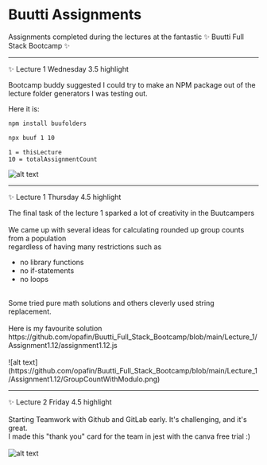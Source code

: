 # Buutti Assignments

Assignments completed during the lectures at the fantastic ✨ Buutti Full Stack Bootcamp ✨


---
✨ Lecture 1 Wednesday 3.5 highlight <br>

Bootcamp buddy suggested I could try to make an NPM package out of the lecture folder generators I was testing out.

Here it is:

```bash
npm install buufolders
````
```bash
npx buuf 1 10
```
```
1 = thisLecture
10 = totalAssignmentCount
```
![alt text](https://raw.githubusercontent.com/opafin/Buutti_Bootcamp_Full_Stack/main/buufolders.png)

---
✨ Lecture 1 Thursday 4.5 highlight <br>

The final task of the lecture 1 sparked a lot of creativity in the Buutcampers <br>
<br>
We came up with several ideas for calculating rounded up group counts from a population <br>
regardless of having many restrictions such as <br>
* no library functions
* no if-statements
* no loops <br>
<br>
Some tried pure math solutions and others cleverly used string replacement. <br>
<br>
Here is my favourite solution <br>
https://github.com/opafin/Buutti_Full_Stack_Bootcamp/blob/main/Lecture_1/Assignment1.12/assignment1.12.js
<br></br>
![alt text](https://github.com/opafin/Buutti_Full_Stack_Bootcamp/blob/main/Lecture_1/Assignment1.12/GroupCountWithModulo.png)

---
✨ Lecture 2 Friday 4.5 highlight <br>
<br>
Starting Teamwork with Github and GitLab early. It's challenging, and it's great. <br>
I made this "thank you" card for the team in jest with the canva free trial :)
<br>
<br>
![alt text](https://raw.githubusercontent.com/opafin/Buutti_Full_Stack_Bootcamp/main/Lecture_2/Assignment2.09/MergeConflictJest.png)


